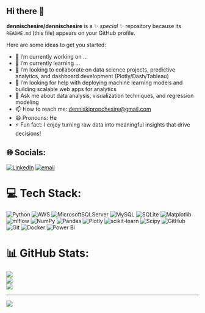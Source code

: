 ## Hi there 👋


**dennischesire/dennischesire** is a ✨ _special_ ✨ repository because its `README.md` (this file) appears on your GitHub profile.

Here are some ideas to get you started:

- 🔭 I’m currently working on ...
- 🌱 I’m currently learning ...
- 👯 I’m looking to collaborate on data science projects, predictive analytics, and dashboard development (Plotly/Dash/Tableau)
- 🤔 I’m looking for help with deploying machine learning models and building scalable web apps for analytics
- 💬 Ask me about data analysis, visualization techniques, and regression modeling
- 📫 How to reach me: denniskipropchesire@gmail.com
- 😄 Pronouns: He
- ⚡ Fun fact: I enjoy turning raw data into meaningful insights that drive decisions!
  
## 🌐 Socials:
[![LinkedIn](https://img.shields.io/badge/LinkedIn-%230077B5.svg?logo=linkedin&logoColor=white)](https://linkedin.com/in/dennischesire) [![email](https://img.shields.io/badge/Email-D14836?logo=gmail&logoColor=white)](mailto:denniskipropchesire@gmail.com) 

# 💻 Tech Stack:
![Python](https://img.shields.io/badge/python-3670A0?style=for-the-badge&logo=python&logoColor=ffdd54) ![AWS](https://img.shields.io/badge/AWS-%23FF9900.svg?style=for-the-badge&logo=amazon-aws&logoColor=white) ![MicrosoftSQLServer](https://img.shields.io/badge/Microsoft%20SQL%20Server-CC2927?style=for-the-badge&logo=microsoft%20sql%20server&logoColor=white) ![MySQL](https://img.shields.io/badge/mysql-4479A1.svg?style=for-the-badge&logo=mysql&logoColor=white) ![SQLite](https://img.shields.io/badge/sqlite-%2307405e.svg?style=for-the-badge&logo=sqlite&logoColor=white) ![Matplotlib](https://img.shields.io/badge/Matplotlib-%23ffffff.svg?style=for-the-badge&logo=Matplotlib&logoColor=black) ![mlflow](https://img.shields.io/badge/mlflow-%23d9ead3.svg?style=for-the-badge&logo=numpy&logoColor=blue) ![NumPy](https://img.shields.io/badge/numpy-%23013243.svg?style=for-the-badge&logo=numpy&logoColor=white) ![Pandas](https://img.shields.io/badge/pandas-%23150458.svg?style=for-the-badge&logo=pandas&logoColor=white) ![Plotly](https://img.shields.io/badge/Plotly-%233F4F75.svg?style=for-the-badge&logo=plotly&logoColor=white) ![scikit-learn](https://img.shields.io/badge/scikit--learn-%23F7931E.svg?style=for-the-badge&logo=scikit-learn&logoColor=white) ![Scipy](https://img.shields.io/badge/SciPy-%230C55A5.svg?style=for-the-badge&logo=scipy&logoColor=%white) ![GitHub](https://img.shields.io/badge/github-%23121011.svg?style=for-the-badge&logo=github&logoColor=white) ![Git](https://img.shields.io/badge/git-%23F05033.svg?style=for-the-badge&logo=git&logoColor=white) ![Docker](https://img.shields.io/badge/docker-%230db7ed.svg?style=for-the-badge&logo=docker&logoColor=white) ![Power Bi](https://img.shields.io/badge/power_bi-F2C811?style=for-the-badge&logo=powerbi&logoColor=black)
# 📊 GitHub Stats:
![](https://github-readme-stats.vercel.app/api?username=dennischesire&theme=dark&hide_border=false&include_all_commits=false&count_private=false)<br/>
![](https://nirzak-streak-stats.vercel.app/?user=dennischesire&theme=dark&hide_border=false)<br/>
![](https://github-readme-stats.vercel.app/api/top-langs/?username=dennischesire&theme=dark&hide_border=false&include_all_commits=false&count_private=false&layout=compact)

---
[![](https://visitcount.itsvg.in/api?id=dennischesire&icon=0&color=0)](https://visitcount.itsvg.in)

<!-- Proudly created with GPRM ( https://gprm.itsvg.in ) -->
